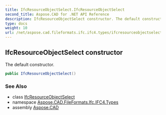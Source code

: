 ```yaml
---
title: IfcResourceObjectSelect.IfcResourceObjectSelect
second_title: Aspose.CAD for .NET API Reference
description: IfcResourceObjectSelect constructor. The default constructor
type: docs
weight: 10
url: /net/aspose.cad.fileformats.ifc.ifc4.types/ifcresourceobjectselect/ifcresourceobjectselect/
---
```

## IfcResourceObjectSelect constructor

The default constructor.

```csharp
public IfcResourceObjectSelect()
```

### See Also

* class [IfcResourceObjectSelect](../)
* namespace [Aspose.CAD.FileFormats.Ifc.IFC4.Types](../../ifcresourceobjectselect/)
* assembly [Aspose.CAD](../../../)


